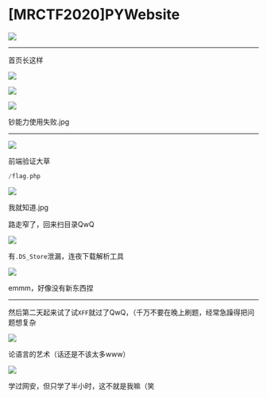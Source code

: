 # [MRCTF2020]PYWebsite
![](<./img/Pasted image 20221204144037.png>)

---
首页长这样

![](<./img/Pasted image 20221204145218.png>)

![](<./img/Pasted image 20221204145315.png>)

![](<./img/Pasted image 20221204144523.png>)

钞能力使用失败.jpg

---

![](<./img/Pasted image 20221204194153.png>)

前端验证大草
```php
/flag.php
```

![](<./img/Pasted image 20221204194317.png>)

我就知道.jpg

路走窄了，回来扫目录QwQ

![](<./img/Pasted image 20221204200209.png>)

有`.DS_Store`泄漏，连夜下载解析工具

![](<./img/Pasted image 20221204201739.png>)

emmm，好像没有新东西捏

---
然后第二天起来试了试`XFF`就过了QwQ，（千万不要在晚上刷题，经常急躁得把问题想复杂

![](<./img/Pasted image 20221204202707.png>)

论语言的艺术（话还是不该太多www）

![](<./img/Pasted image 20221204203142.png>)

学过网安，但只学了半小时，这不就是我嘛（笑
